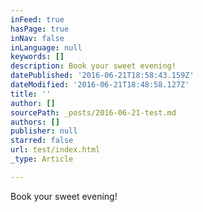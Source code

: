```yaml
---
inFeed: true
hasPage: true
inNav: false
inLanguage: null
keywords: []
description: Book your sweet evening!
datePublished: '2016-06-21T18:58:43.159Z'
dateModified: '2016-06-21T18:48:58.127Z'
title: ''
author: []
sourcePath: _posts/2016-06-21-test.md
authors: []
publisher: null
starred: false
url: test/index.html
_type: Article

---
```

Book your sweet evening!